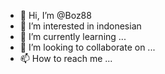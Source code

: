 - 👋 Hi, I’m @Boz88
- 👀 I’m interested in indonesian
- 🌱 I’m currently learning ...
- 💞️ I’m looking to collaborate on ...
- 📫 How to reach me ...

<!---
Boz88/Boz88 is a ✨ special ✨ repository because its `README.md` (this file) appears on your GitHub profile.
You can click the Preview link to take a look at your changes.
--->
